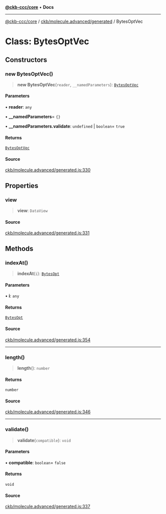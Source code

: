 [**@ckb-ccc/core**](README.md) • **Docs**

***

[@ckb-ccc/core](README.md) / [ckb/molecule.advanced/generated](ckb.molecule.advanced.generated.md) / BytesOptVec

# Class: BytesOptVec

## Constructors

### new BytesOptVec()

> **new BytesOptVec**(`reader`, `__namedParameters`): [`BytesOptVec`](ckb.molecule.advanced.generated.Class.BytesOptVec.md)

#### Parameters

• **reader**: `any`

• **\_\_namedParameters**= `{}`

• **\_\_namedParameters.validate**: `undefined` \| `boolean`= `true`

#### Returns

[`BytesOptVec`](ckb.molecule.advanced.generated.Class.BytesOptVec.md)

#### Source

[ckb/molecule.advanced/generated.js:330](https://github.com/SpectreMercury/ccc/blob/1b34760fdeb60ebebc0a7e641c12ef11dff1e7d0/packages/core/src/ckb/molecule.advanced/generated.js#L330)

## Properties

### view

> **view**: `DataView`

#### Source

[ckb/molecule.advanced/generated.js:331](https://github.com/SpectreMercury/ccc/blob/1b34760fdeb60ebebc0a7e641c12ef11dff1e7d0/packages/core/src/ckb/molecule.advanced/generated.js#L331)

## Methods

### indexAt()

> **indexAt**(`i`): [`BytesOpt`](ckb.molecule.advanced.generated.Class.BytesOpt.md)

#### Parameters

• **i**: `any`

#### Returns

[`BytesOpt`](ckb.molecule.advanced.generated.Class.BytesOpt.md)

#### Source

[ckb/molecule.advanced/generated.js:354](https://github.com/SpectreMercury/ccc/blob/1b34760fdeb60ebebc0a7e641c12ef11dff1e7d0/packages/core/src/ckb/molecule.advanced/generated.js#L354)

***

### length()

> **length**(): `number`

#### Returns

`number`

#### Source

[ckb/molecule.advanced/generated.js:346](https://github.com/SpectreMercury/ccc/blob/1b34760fdeb60ebebc0a7e641c12ef11dff1e7d0/packages/core/src/ckb/molecule.advanced/generated.js#L346)

***

### validate()

> **validate**(`compatible`): `void`

#### Parameters

• **compatible**: `boolean`= `false`

#### Returns

`void`

#### Source

[ckb/molecule.advanced/generated.js:337](https://github.com/SpectreMercury/ccc/blob/1b34760fdeb60ebebc0a7e641c12ef11dff1e7d0/packages/core/src/ckb/molecule.advanced/generated.js#L337)
